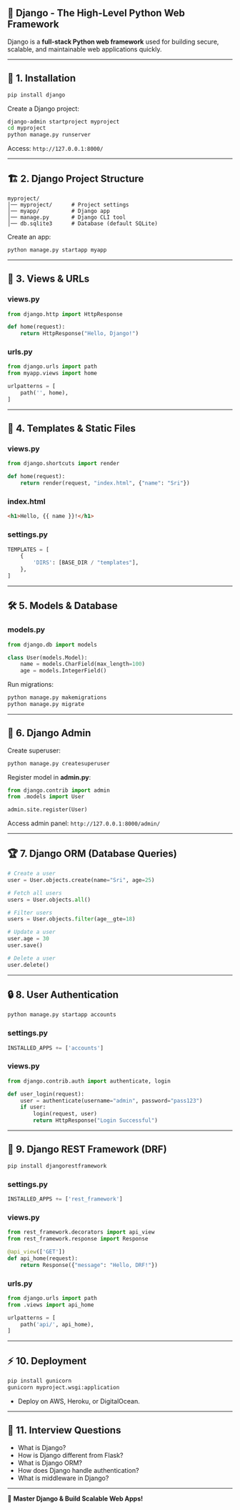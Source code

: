 ## 🚀 **Django - The High-Level Python Web Framework**  

Django is a **full-stack Python web framework** used for building secure, scalable, and maintainable web applications quickly.  

---

## 📌 **1. Installation**
```sh
pip install django
```
Create a Django project:  
```sh
django-admin startproject myproject
cd myproject
python manage.py runserver
```
Access: `http://127.0.0.1:8000/`

---

## 🏗 **2. Django Project Structure**
```
myproject/
│── myproject/      # Project settings
│── myapp/          # Django app
│── manage.py       # Django CLI tool
│── db.sqlite3      # Database (default SQLite)
```

Create an app:  
```sh
python manage.py startapp myapp
```

---

## 🔗 **3. Views & URLs**
### **views.py**
```python
from django.http import HttpResponse

def home(request):
    return HttpResponse("Hello, Django!")
```
### **urls.py**
```python
from django.urls import path
from myapp.views import home

urlpatterns = [
    path('', home),
]
```

---

## 📂 **4. Templates & Static Files**
### **views.py**
```python
from django.shortcuts import render

def home(request):
    return render(request, "index.html", {"name": "Sri"})
```
### **index.html**
```html
<h1>Hello, {{ name }}!</h1>
```
### **settings.py**
```python
TEMPLATES = [
    {
        'DIRS': [BASE_DIR / "templates"],
    },
]
```

---

## 🛠 **5. Models & Database**
### **models.py**
```python
from django.db import models

class User(models.Model):
    name = models.CharField(max_length=100)
    age = models.IntegerField()
```
Run migrations:  
```sh
python manage.py makemigrations
python manage.py migrate
```

---

## 🔑 **6. Django Admin**
Create superuser:  
```sh
python manage.py createsuperuser
```
Register model in **admin.py**:
```python
from django.contrib import admin
from .models import User

admin.site.register(User)
```
Access admin panel: `http://127.0.0.1:8000/admin/`

---

## 🏆 **7. Django ORM (Database Queries)**
```python
# Create a user
user = User.objects.create(name="Sri", age=25)

# Fetch all users
users = User.objects.all()

# Filter users
users = User.objects.filter(age__gte=18)

# Update a user
user.age = 30
user.save()

# Delete a user
user.delete()
```

---

## 🔒 **8. User Authentication**
```sh
python manage.py startapp accounts
```
### **settings.py**
```python
INSTALLED_APPS += ['accounts']
```
### **views.py**
```python
from django.contrib.auth import authenticate, login

def user_login(request):
    user = authenticate(username="admin", password="pass123")
    if user:
        login(request, user)
        return HttpResponse("Login Successful")
```

---

## 🔗 **9. Django REST Framework (DRF)**
```sh
pip install djangorestframework
```
### **settings.py**
```python
INSTALLED_APPS += ['rest_framework']
```
### **views.py**
```python
from rest_framework.decorators import api_view
from rest_framework.response import Response

@api_view(['GET'])
def api_home(request):
    return Response({"message": "Hello, DRF!"})
```
### **urls.py**
```python
from django.urls import path
from .views import api_home

urlpatterns = [
    path('api/', api_home),
]
```

---

## ⚡ **10. Deployment**
```sh
pip install gunicorn
gunicorn myproject.wsgi:application
```
- Deploy on AWS, Heroku, or DigitalOcean.

---

## 📌 **11. Interview Questions**
- What is Django?  
- How is Django different from Flask?  
- What is Django ORM?  
- How does Django handle authentication?  
- What is middleware in Django?

---

🚀 **Master Django & Build Scalable Web Apps!**